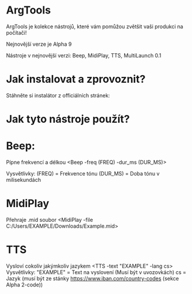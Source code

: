 # ArgTools
ArgTools je kolekce nástrojů, které vám pomůžou zvětšit vaši produkci na počítači!

Nejnovější verze je Alpha 9

Nástroje v nejnovější verzi:
Beep, MidiPlay, TTS, MultiLaunch 0.1

# Jak instalovat a zprovoznit?

Stáhněte si instalátor z officiálních stránek:


# Jak tyto nástroje použít?

# Beep:
Pípne frekvencí a délkou
<Beep -freq (FREQ) -dur_ms (DUR_MS)>
 
Vysvětlivky:
(FREQ) = Frekvence tónu
(DUR_MS) = Doba tónu v milisekundách

# MidiPlay
Přehraje .mid soubor
<MidiPlay -file C:/Users/EXAMPLE/Downloads/Example.mid>

# TTS
Vysloví cokoliv jakýmkoliv jazykem
<TTS -text "EXAMPLE" -lang cs>
Vysvětlivky:
"EXAMPLE" = Text na vyslovení (Musí být v uvozovkách)
cs = Jazyk (musí být ze stánky https://www.iban.com/country-codes (sekce Alpha 2-code))


 
